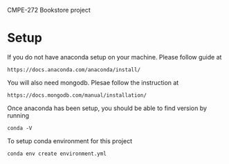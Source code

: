 CMPE-272 Bookstore project

# Setup
If you do not have anaconda setup on your machine. Please follow guide at
```buildoutcfg
https://docs.anaconda.com/anaconda/install/
```

You will also need mongodb. Plesae follow the instruction at
```buildoutcfg
https://docs.mongodb.com/manual/installation/
```
Once anaconda has been setup, you should be able to find version by running
```buildoutcfg
conda -V
```

To setup conda environment for this project
```buildoutcfg
conda env create environment.yml
```